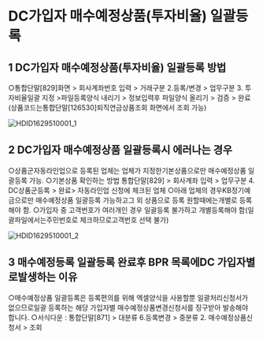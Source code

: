 # DC가입자 매수예정상품(투자비율) 일괄등록
## 1 DC가입자 매수예정상품(투자비율) 일괄등록 방법
○통합단말[829]화면 > 회사계좌번호 입력 > 거래구분 2.등록/변경 > 업무구분 3. 투자비율일괄 지정 >파일등록양식 내리기 > 정보입력후 파일양식 올리기 > 검증 > 완료
(상품코드는통합단말[126530]퇴직연금상품조회 화면에서 조회 가능)

![HDID1629510001_1](HDID1629510001_1.png)

## 2 DC가입자 매수예정상품 일괄등록시 에러나는 경우
○상품군자동라인업으로 등록된 업체는 업체가 지정한기본상품으로만 매수예정상품 일괄등록 가능.
○기본상품 확인하는 방법
통합단말[829] > 회사계좌 입력 > 업무구분 4. DC상품군등록 > 완료> 자동라인업 신청에 체크된 업체
○아래 업체의 경우KB정기예금으로만 매수예정상품 일괄등록 가능하고그 외 상품으로 등록 원할때에는개별로 등록해야 함.
○가입자 중 고객번호가 여러개인 경우
일괄등록 불가하고 개별등록해야 함(일괄파일에서는주민번호로 체크하므로고객번호 선택 불가)

![HDID1629510001_2](HDID1629510001_2.png)

## 3 매수예정등록 일괄등록 완료후 BPR 목록에DC 가입자별로발생하는 이유
○매수예정상품 일괄등록은 등록편의를 위해 엑셀양식을 사용할뿐 일괄처리신청서가 없으므로일괄 등록하는 해당 가입자별 매수예정상품변경신청서를 징구받아 발송해야 합니다.
○서식다운 : 통합단말[871] > 대분류 6.등록변경 > 중분류 2. 매수예정상품신청서 > 조회
